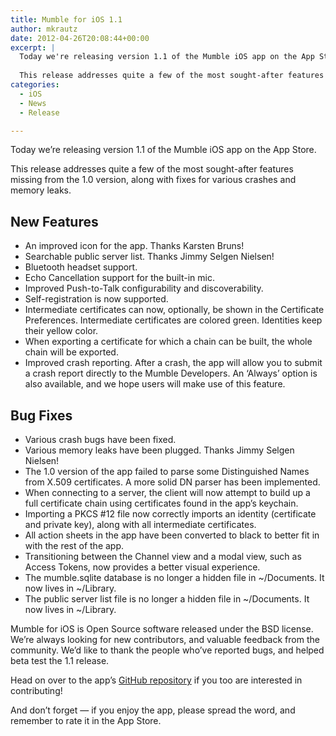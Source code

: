 ```yaml
---
title: Mumble for iOS 1.1
author: mkrautz
date: 2012-04-26T20:08:44+00:00
excerpt: |
  Today we're releasing version 1.1 of the Mumble iOS app on the App Store.
  
  This release addresses quite a few of the most sought-after features missing from the 1.0 version, along with fixes for various crashes and memory leaks.
categories:
  - iOS
  - News
  - Release

---
```

Today we&#8217;re releasing version 1.1 of the Mumble iOS app on the App Store.

This release addresses quite a few of the most sought-after features missing from the 1.0 version, along with fixes for various crashes and memory leaks.

<!--more-->

## **New Features**

  * An improved icon for the app. Thanks Karsten Bruns!
  * Searchable public server list. Thanks Jimmy Selgen Nielsen!
  * Bluetooth headset support.
  * Echo Cancellation support for the built-in mic.
  * Improved Push-to-Talk configurability and discoverability.
  * Self-registration is now supported.
  * Intermediate certificates can now, optionally, be shown in the Certificate Preferences. Intermediate certificates are colored green. Identities keep their yellow color.
  * When exporting a certificate for which a chain can be built, the whole chain will be exported.
  * Improved crash reporting. After a crash, the app will allow you to submit a crash report directly to the Mumble Developers. An &#8216;Always&#8217; option is also available, and we hope users will make use of this feature.

## **Bug Fixes**

  * Various crash bugs have been fixed.
  * Various memory leaks have been plugged. Thanks Jimmy Selgen Nielsen!
  * The 1.0 version of the app failed to parse some Distinguished Names from X.509 certificates. A more solid DN parser has been implemented.
  * When connecting to a server, the client will now attempt to build up a full certificate chain using certificates found in the app&#8217;s keychain.
  * Importing a PKCS #12 file now correctly imports an identity (certificate and private key), along with all intermediate certificates.
  * All action sheets in the app have been converted to black to better fit in with the rest of the app.
  * Transitioning between the Channel view and a modal view, such as Access Tokens, now provides a better visual experience.
  * The mumble.sqlite database is no longer a hidden file in ~/Documents. It now lives in ~/Library.
  * The public server list file is no longer a hidden file in ~/Documents. It now lives in ~/Library.

Mumble for iOS is Open Source software released under the BSD license. We&#8217;re always looking for new contributors, and valuable feedback from the community. We&#8217;d like to thank the people who&#8217;ve reported bugs, and helped beta test the 1.1 release.

Head on over to the app&#8217;s [GitHub repository][2] if you too are interested in contributing!

And don&#8217;t forget &#8212; if you enjoy the app, please spread the word, and remember to rate it in the App Store.

 [1]: http://itunes.apple.com/us/app/mumble/id443472808?mt=8
 [2]: https://github.com/mumble-voip/mumble-iphoneos
